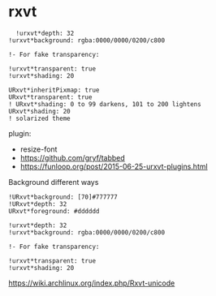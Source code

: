rxvt
====

```
  !urxvt*depth: 32
!urxvt*background: rgba:0000/0000/0200/c800

!- For fake transparency:

!urxvt*transparent: true
!urxvt*shading: 20

URxvt*inheritPixmap: true
URxvt*transparent: true
! URxvt*shading: 0 to 99 darkens, 101 to 200 lightens
URxvt*shading: 20
! solarized theme  
```

plugin:

- resize-font
- https://github.com/gryf/tabbed
- https://funloop.org/post/2015-06-25-urxvt-plugins.html

Background different ways
```
!URxvt*background: [70]#777777
!URxvt*depth: 32
URxvt*foreground: #dddddd

!urxvt*depth: 32
!urxvt*background: rgba:0000/0000/0200/c800

!- For fake transparency:

!urxvt*transparent: true
!urxvt*shading: 20
```

https://wiki.archlinux.org/index.php/Rxvt-unicode


